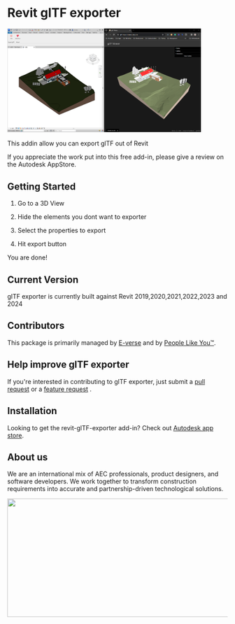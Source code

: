# Revit glTF exporter

[<img src="https://github.com/EverseDevelopment/revit-glTF-exporter/blob/develop/Common_glTF_Exporter/Images/ScreenshotRevit.png" width="443" height="237.5">](https://github.com/EverseDevelopment/revit-glTF-exporter/wiki)
<br/>


This addin allow you can export glTF out of Revit</h3>
<br/>

If you appreciate the work put into this free add-in, please give a review on the Autodesk AppStore. 

## Getting Started

1. Go to a 3D View

2. Hide the elements you dont want to exporter

3. Select the properties to export

4. Hit export button

 
You are done! 

## Current Version
glTF exporter is currently built against Revit 2019,2020,2021,2022,2023 and 2024

## Contributors
This package is primarily managed by [E-verse](https://www.e-verse.co/) and by [People Like You™](https://github.com/EverseDevelopment/revit-glTF-exporter/pulse).

## Help improve glTF exporter
If you're interested in contributing to glTF exporter, just submit a [pull request](https://github.com/EverseDevelopment/revit-glTF-exporter/pulls) or a [feature request](https://github.com/EverseDevelopment/revit-glTF-exporter/issues) .

## Installation
Looking to get the revit-glTF-exporter add-in?  Check out [Autodesk app store](https://apps.autodesk.com/RVT/en/Detail/Index?id=6272106374266176068&appLang=en&os=Win64).

## About us ##

We are an international mix of AEC professionals, product designers, and software developers. We work together to transform construction requirements into accurate and partnership-driven technological solutions.

<p align="center" width="100%">
    <a href="https://www.e-verse.com/">
    <img src="https://s3.amazonaws.com/everse.assets/e-verse_logo_no+slogan.jpg" width="732" height="271" align="center">
    </a>
</p>
